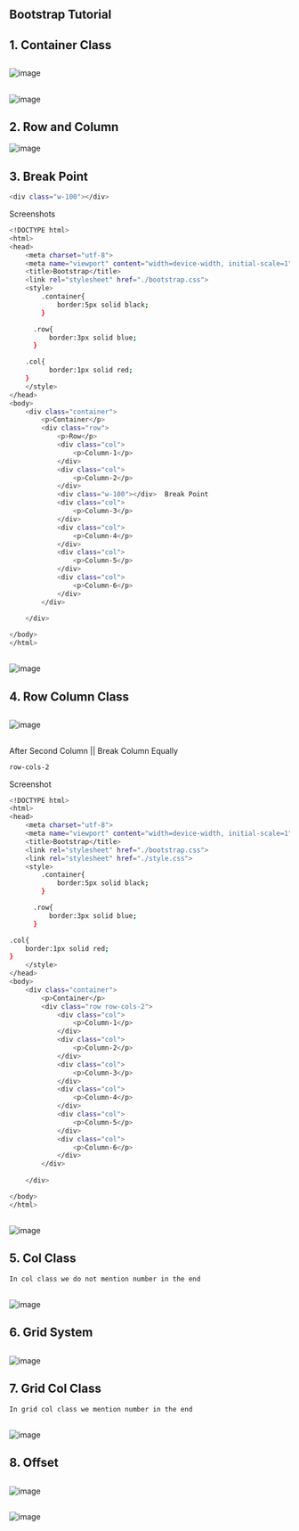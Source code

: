 
## Bootstrap Tutorial

## 1. Container Class
##
![image](https://github.com/Krishna-Gopal-Pathak/Web-Development/assets/142927819/b2d614aa-f423-4b69-8edc-db69295ff0e5)
##
##
![image](https://github.com/Krishna-Gopal-Pathak/Software-Development/assets/142927819/6824cd84-1006-4429-9e57-425512a52dac)
##


## 2. Row and Column

![image](https://github.com/Krishna-Gopal-Pathak/Software-Development/assets/142927819/2d7d3e7f-d312-49f6-8e1c-8f0a10c2b4ea)


## 3. Break Point
```bash
<div class="w-100"></div>
```
Screenshots

```bash
<!DOCTYPE html>
<html>
<head>
	<meta charset="utf-8">
	<meta name="viewport" content="width=device-width, initial-scale=1">
	<title>Bootstrap</title>
	<link rel="stylesheet" href="./bootstrap.css">
	<style>
		.container{
			border:5px solid black;
		}

      .row{
	      border:3px solid blue;
      }

    .col{
	      border:1px solid red;
    }
	</style>
</head>
<body>
	<div class="container">
		<p>Container</p>
		<div class="row">
			<p>Row</p>
			<div class="col">
				<p>Column-1</p>
			</div>
			<div class="col">
				<p>Column-2</p>
			</div>
			<div class="w-100"></div>  Break Point
			<div class="col">
				<p>Column-3</p>
			</div>
			<div class="col">
				<p>Column-4</p>
			</div>
			<div class="col">
				<p>Column-5</p>
			</div>
			<div class="col">
				<p>Column-6</p>
			</div>
		</div>
		
	</div>

</body>
</html>
```
##
![image](https://github.com/Krishna-Gopal-Pathak/Software-Development/assets/142927819/73c8d81e-ddbf-491b-8c3d-b193f2e0d977)
##

## 4. Row Column Class
##
![image](https://github.com/Krishna-Gopal-Pathak/Software-Development/assets/142927819/5964277d-6c56-434c-b200-b3175c825eb9)
##

After Second Column || Break Column Equally
```bash
row-cols-2
```

Screenshot
```bash
<!DOCTYPE html>
<html>
<head>
	<meta charset="utf-8">
	<meta name="viewport" content="width=device-width, initial-scale=1">
	<title>Bootstrap</title>
	<link rel="stylesheet" href="./bootstrap.css">
	<link rel="stylesheet" href="./style.css">
	<style>
		.container{
			border:5px solid black;
		}

      .row{
	      border:3px solid blue;
      }

.col{
	border:1px solid red;
}
	</style>
</head>
<body>
	<div class="container">
		<p>Container</p>
		<div class="row row-cols-2">  
			<div class="col">
				<p>Column-1</p>
			</div>
			<div class="col">
				<p>Column-2</p>
			</div>
			<div class="col">
				<p>Column-3</p>
			</div>
			<div class="col">
				<p>Column-4</p>
			</div>
			<div class="col">
				<p>Column-5</p>
			</div>
			<div class="col">
				<p>Column-6</p>
			</div>
		</div>
		
	</div>

</body>
</html>
```
##
![image](https://github.com/Krishna-Gopal-Pathak/Software-Development/assets/142927819/6569cee2-b22d-4f17-bec1-a1d03374547a)
##




## 5. Col Class
```bash
In col class we do not mention number in the end
```
##
![image](https://github.com/Krishna-Gopal-Pathak/Software-Development/assets/142927819/54775e8f-5630-4bd7-90e1-1e7c7ed2e7a0)
##

## 6. Grid System
##
![image](https://github.com/Krishna-Gopal-Pathak/Software-Development/assets/142927819/9e6a0405-65cd-4066-8746-538f38db7846)
##

## 7. Grid Col Class

```bash
In grid col class we mention number in the end
```
##
![image](https://github.com/Krishna-Gopal-Pathak/Software-Development/assets/142927819/1e1facf7-131a-4f64-b5b8-3b77c33ecac6)
##

## 8. Offset
##
![image](https://github.com/Krishna-Gopal-Pathak/Software-Development/assets/142927819/faea5a19-586d-47c0-9744-735754050b30)
##
##
![image](https://github.com/Krishna-Gopal-Pathak/Software-Development/assets/142927819/e1b00318-1465-4465-8edb-824dfb4aa781)
##
